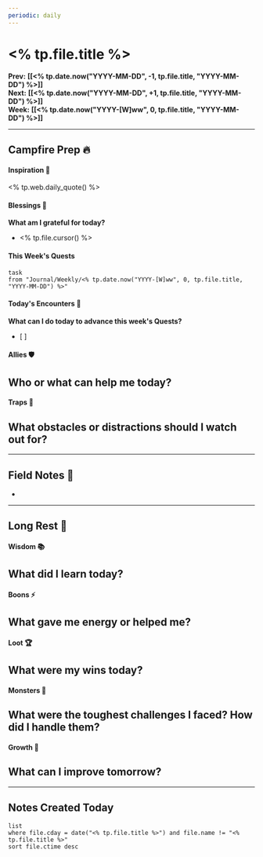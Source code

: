 ```yaml
---
periodic: daily
---
```

# <% tp.file.title %>

**Prev:** **[[<% tp.date.now("YYYY-MM-DD", -1, tp.file.title, "YYYY-MM-DD") %>]]**  
**Next:** **[[<% tp.date.now("YYYY-MM-DD", +1, tp.file.title, "YYYY-MM-DD") %>]]**  
**Week:** **[[<% tp.date.now("YYYY-[W]ww", 0, tp.file.title, "YYYY-MM-DD") %>]]**  
___
## Campfire Prep 🔥
#### Inspiration 📜
<% tp.web.daily_quote() %>
#### Blessings 🌟
**What am I grateful for today?**  
- <% tp.file.cursor() %>
#### This Week's Quests
```dataview
task 
from "Journal/Weekly/<% tp.date.now("YYYY-[W]ww", 0, tp.file.title, "YYYY-MM-DD") %>"
```
#### Today's Encounters 🏹
**What can I do today to advance this week's Quests?**  
  - [ ] 
#### Allies 🛡️
 **Who or what can help me today?**  
- 
#### Traps 👹
**What obstacles or distractions should I watch out for?**  
- 

___
## Field Notes 📝
- 

___
## Long Rest 🌙
#### Wisdom 📚
**What did I learn today?**  
- 
#### Boons ⚡
**What gave me energy or helped me?**  
- 
#### Loot 🏆
**What were my wins today?**  
- 
#### Monsters 🐉
**What were the toughest challenges I faced? How did I handle them?**  
- 
#### Growth 🌱
**What can I improve tomorrow?**  
- 

___
## Notes Created Today
```dataview
list 
where file.cday = date("<% tp.file.title %>") and file.name != "<% tp.file.title %>"
sort file.ctime desc
```
